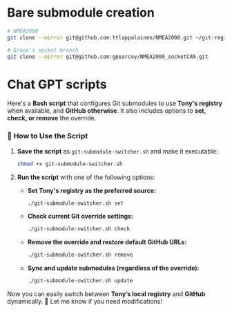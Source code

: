 

# Bare submodule creation

```bash
# NMEA2000
git clone --mirror git@github.com:ttlappalainen/NMEA2000.git ~/git-registry/NMEA2000.git

# Grace's socket branch
git clone --mirror git@github.com:gpearcey/NMEA2000_socketCAN.git
```


# Chat GPT scripts

Here's a **Bash script** that configures Git submodules to use **Tony's registry** when available, and **GitHub otherwise**. It also includes options to **set, check, or remove** the override.

### 📌 **How to Use the Script**

1. **Save the script** as `git-submodule-switcher.sh` and make it executable:
   ```bash
   chmod +x git-submodule-switcher.sh
   ```
2. **Run the script** with one of the following options:

   - **Set Tony's registry as the preferred source:**
     ```bash
     ./git-submodule-switcher.sh set
     ```
   - **Check current Git override settings:**
     ```bash
     ./git-submodule-switcher.sh check
     ```
   - **Remove the override and restore default GitHub URLs:**
     ```bash
     ./git-submodule-switcher.sh remove
     ```
   - **Sync and update submodules (regardless of the override):**
     ```bash
     ./git-submodule-switcher.sh update
     ```

Now you can easily switch between **Tony’s local registry** and **GitHub** dynamically. 🚀 Let me know if you need modifications!